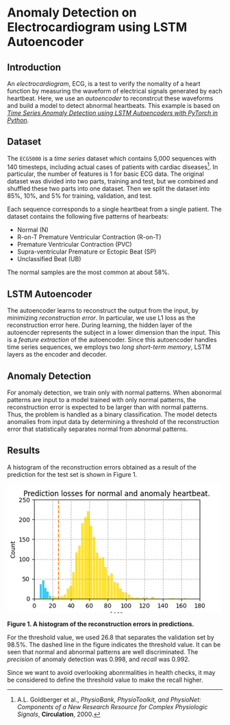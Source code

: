 # Anomaly Detection on Electrocardiogram using LSTM Autoencoder

## Introduction

An *electrocardiogram*, ECG, is a test to verify the nomality of a heart function by measuring the waveform of electrical signals generated by each heartbeat.
Here, we use an *autoencoder* to reconstrcut these waveforms and build a model to detect abnormal heartbeats.
This example is based on [*Time Series Anomaly Detection using LSTM Autoencoders with PyTorch in Python*](https://curiousily.com/posts/time-series-anomaly-detection-using-lstm-autoencoder-with-pytorch-in-python/).

## Dataset

The `ECG5000` is a *time series* dataset which contains 5,000 sequences with 140 timesteps, including actual cases of patients with cardiac diseases[^ECG5000].
In particular, the number of features is 1 for basic ECG data.
The original dataset was divided into two parts, training and test, but we combined and shuffled these two parts into one dataset.
Then we split the dataset into 85%, 10%, and 5% for training, validation, and test.

Each sequence corresponds to a single heartbeat from a single patient.
The dataset contains the following five patterns of hearbeats:

- Normal (N)
- R-on-T Premature Ventricular Contraction (R-on-T)
- Premature Ventricular Contraction (PVC)
- Supra-ventricular Premature or Ectopic Beat (SP)
- Unclassified Beat (UB)

The normal samples are the most common at about 58%.

## LSTM Autoencoder

The autoencoder learns to reconstruct the output from the input, by minimizing *reconstruction error*. In particular, we use L1 loss as the reconstruction error here.
During learning, the hidden layer of the autoencder represents the subject in a lower dimension than the input. This is a *feature extraction* of the autoencoder.
Since this autoencoder handles time series sequences, we employs two *long short-term memory*, LSTM layers as the encoder and decoder.

## Anomaly Detection

For anomaly detection, we train only with normal patterns.
When abonormal patterns are input to a model trained with only normal patterns, the reconstruction error is expected to be larger than with normal patterns.
Thus, the problem is handled as a binary classification.
The model detects anomalies from input data by determining a threshold of the reconstruction error that statistically separates normal from abnormal patterns.

## Results

A histogram of the reconstruction errors obtained as a result of the prediction for the test set is shown in Figure 1.

![reconstruction error](figure/reconstruction_error.png)

**Figure 1. A histogram of the reconstruction errors in predictions.**

For the threshold value, we used 26.8 that separates the validation set by 98.5%. The dashed line in the figure indicates the threshold value.
It can be seen that normal and abnormal patterns are well discriminated. The *precision* of anomaly detection was 0.998, and *recall* was 0.992.

Since we want to avoid overlooking abonrmalities in health checks, it may be considered to define the threshold value to make the recall higher.

[^ECG5000]: A.L. Goldberger et al., *PhysioBank, PhysioToolkit, and PhysioNet: Components of a New Research Resource for Complex Physiologic Signals*, **Circulation**, 2000.
